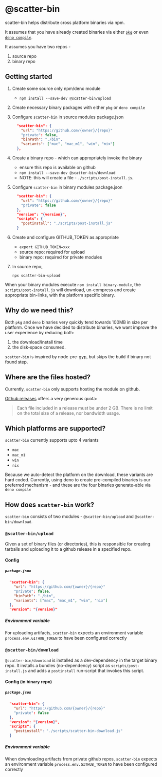 # @scatter-bin

scatter-bin helps distribute cross platform binaries via npm.

It assumes that you have already created binaries via either [`pkg`](https://www.npmjs.com/package/pkg) or even [`deno compile`](https://deno.land/manual/tools/compiler).

It assumes you have two repos - 
1. source repo
2. binary repo

## Getting started

1. Create some source only npm/deno module
   - `npm install --save-dev @scatter-bin/upload`

2. Create necessary binary packages with either `pkg` or `deno compile`

3. Configure `scatter-bin` in source modules package.json
      ```json
        "scatter-bin": {
          "url": "https://github.com/{owner}/{repo}"
          "private": false,
          "binPath": "./bin",
          "variants": ["mac", "mac_m1", "win", "nix"]
        },
      ```
4. Create a binary repo - which can appropriately invoke the binary
   - ensure this repo is available on github
   - `npm install --save-dev @scatter-bin/download`
   - NOTE: this will create a file - `./scripts/post-install.js`.

5. Configure `scatter-bin` in binary modules package.json
      ```json
        "scatter-bin": {
          "url": "https://github.com/{owner}/{repo}"
          "private": false
        },
        "version": "{version}",
        "scripts": {
          "postinstall": "./scripts/post-install.js"
        }
      ```

6. Create and configure GITHUB_TOKEN as appropriate 
   - ```export GITHUB_TOKEN=xxx```
   - source repo: required for upload
   - binary repo: required for private modules

7. In source repo,
      ```
      npx scatter-bin-upload
      ```

When your binary modules execute `npm install binary-module`, the `scripts/post-install.js`
will download, un-compress and create appropriate bin-links, with the platform specific
binary.

## Why do we need this?

Both `pkg` and `deno` binaries very quickly tend towards 100MB in size per platform. 
Once we have decided to distribute binaries, we want improve the user experience by 
reducing both:
1. the download/install time
2. the disk-space consumed. 

`scatter-bin` is inspired by node-pre-gyp, but skips the build if binary not found step. 



## Where are the files hosted?
Currently, `scatter-bin` only supports hosting the module on github. 

[Github releases](https://docs.github.com/en/repositories/releasing-projects-on-github/about-releases#storage-and-bandwidth-quotas) offers a very generous quota:
> Each file included in a release must be under 2 GB. There is no limit on the total size of a release, nor bandwidth usage.



## Which platforms are supported?

`scatter-bin` currently supports upto 4 variants
 - `mac`
 - `mac_m1`
 - `win`
 - `nix`

Because we auto-detect the platform on the download, these variants are hard coded.
Currently, using deno to create pre-compiled binaries is our preferred mechanism - and
these are the four binaries generate-able via `deno compile`



## How does `scatter-bin` work?
`scatter-bin` consists of two modules - `@scatter-bin/upload` and `@scatter-bin/download`.

### `@scatter-bin/upload`
Given a set of binary files (or directories), this is responsible for creating 
tarballs and uploading it to a github release in a specified repo. 

#### Config

##### `package.json`

```json
  "scatter-bin": {
    "url": "https://github.com/{owner}/{repo}"
    "private": false,
    "binPath": "./bin",
    "variants": ["mac", "mac_m1", "win", "nix"]
  },
  "version": "{version}"
```

##### Environment variable
For uploading artifacts, `scatter-bin` expects an environment variable `process.env.GITHUB_TOKEN`
to have been configured correctly


### `@scatter-bin/download`

`@scatter-bin/download` is installed as a dev-dependency in the target binary repo. 
It installs a bundles (no-dependency) script as `scripts/post-install.js` and 
adds a `postinstall` run-script that invokes this script.

#### Config (in binary repo)

##### `package.json`

```json
  "scatter-bin": {
    "url": "https://github.com/{owner}/{repo}"
    "private": false
  },
  "version": "{version}",
  "scripts": {
    "postinstall": "./scripts/scatter-bin-download.js"
  }
```

##### Environment variable
When downloading artifacts from private github repos, `scatter-bin` expects an environment 
variable `process.env.GITHUB_TOKEN` to have been configured correctly

